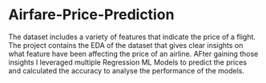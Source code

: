 # Airfare-Price-Prediction

The dataset includes a variety of features that indicate the price of a flight. The project contains the EDA of the dataset that gives clear insights on what feature have been affecting the price of an airline. AFter gaining those insights I leveraged multiple Regression ML Models to predict the prices and calculated the accuracy to analyse the performance of the models. 
